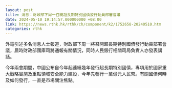 ```yaml
---
layout: post
title: 消息：財政部下周一召開超長期特別國債發行動員部署會議
date: 2024-05-10 19:14:57.000000000 +08:00
link: https://news.rthk.hk/rthk/ch/component/k2/1752658-20240510.htm
categories: rthk
---
```


外電引述多名消息人士報道，財政部下周一將召開超長期特別國債發行動員部署會議，屆時財政部國庫司將通報有關情況，同時人民銀行相關司局負責人亦發表講話。

今年兩會期間，中國公布自今年起連續幾年發行超長期特別國債，專項用於國家重大戰略實施及重點領域安全能力建設，今年先發行一萬億元人民幣。有關國債何時及如何發行，一直是市場關注焦點。
